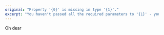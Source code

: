 ```yaml
---
original: "Property '{0}' is missing in type '{1}'."
excerpt: "You haven't passed all the required parameters to '{1}' - you've missed out '{0}'"
---
```


Oh dear
